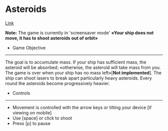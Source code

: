 # Asteroids

[Link][link]

[link]: http://corydantehall.com/Asteroids

__Note:__ The game is currently in 'screensaver mode' __«Your ship does not move, it has to shoot asteroids out of orbit»__

+ Game Objective
---
The goal is to accumulate mass. If your ship has sufficient mass, the asteroid will be absorbed; «otherwise, the asteroid will take mass from you. The game is over when your ship has no mass left»[__Not implemented__]. The ship can shoot lasers to break apart particularly heavy asteroids. Every round the asteroids become progressively heavier.

+ Controls
---
- Movement is controlled with the arrow keys or tilting your device [if viewing on mobile]
- Use [space] or click to shoot
- Press [p] to pause
